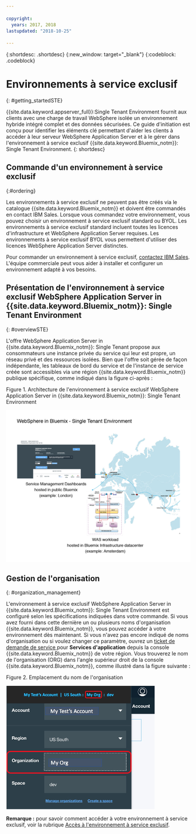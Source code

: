 ```yaml
---

copyright:
  years: 2017, 2018
lastupdated: "2018-10-25"

---
```


{:shortdesc: .shortdesc}
{:new_window: target="_blank"}
{:codeblock: .codeblock}

# Environnements à service exclusif
{: #getting_startedSTE}

{{site.data.keyword.appserver_full}}:Single Tenant Environment fournit aux clients avec une charge de travail WebSphere isolée un environnement hybride intégré complet et des données sécurisées. Ce guide d'initiation est conçu pour identifier les éléments clé permettant d'aider les clients à accéder à leur serveur WebSphere Application Server et à le gérer dans l'environnement à service exclusif {{site.data.keyword.Bluemix_notm}}: Single Tenant Environment.
{: shortdesc}

## Commande d'un environnement à service exclusif
{:#ordering}

Les environnements à service exclusif ne peuvent pas être créés via le catalogue {{site.data.keyword.Bluemix_notm}} et doivent être commandés en contact IBM Sales. Lorsque vous commandez votre environnement, vous pouvez choisir un environnement à service exclusif standard ou BYOL. Les environnements à service exclusif standard incluent toutes les licences d'infrastructure et WebSphere Application Server requises. Les environnements à service exclusif BYOL vous permettent d'utiliser des licences WebSphere Application Server distinctes.

Pour commander un environnement à service exclusif, [contactez IBM Sales](reportingIssues.html#contacting-sales). L'équipe commerciale peut vous aider à installer et configurer un environnement adapté à vos besoins. 

## Présentation de l'environnement à service exclusif WebSphere Application Server in {{site.data.keyword.Bluemix_notm}}: Single Tenant Environment
{: #overviewSTE}

L'offre WebSphere Application Server in {{site.data.keyword.Bluemix_notm}}: Single Tenant propose aux consommateurs une instance privée du service qui leur est propre, un réseau privé et des ressources isolées. Bien que l'offre soit gérée de façon indépendante, les tableaux de bord du service et de l'instance de service créée sont accessibles via une région {{site.data.keyword.Bluemix_notm}} publique spécifique, comme indiqué dans la figure ci-après :

Figure 1. Architecture de l'environnement à service exclusif WebSphere Application Server in {{site.data.keyword.Bluemix_notm}}: Single Tenant Environment

![Figure 1. Architecture d'un environnement à service exclusif](images/WASaaS.png)


## Gestion de l'organisation
{: #organization_management}

L'environnement à service exclusif WebSphere Application Server in {{site.data.keyword.Bluemix_notm}}: Single Tenant Environment est configuré selon les spécifications indiquées dans votre commande. Si vous avez fourni dans cette dernière un ou plusieurs noms d'organisation {{site.data.keyword.Bluemix_notm}}, vous pouvez accéder à votre environnement dès maintenant. Si vous n'avez pas encore indiqué de noms d'organisation ou si voulez changer ce paramètre, ouvrez un [ticket de demande de service ](reportingIssues.html#reporting_issues) pour **Services d'application** depuis la console {{site.data.keyword.Bluemix_notm}} de votre région. Vous trouverez le nom de l'organisation (ORG) dans l'angle supérieur droit de la console {{site.data.keyword.Bluemix_notm}}, comme illustré dans la figure suivante :

Figure 2. Emplacement du nom de l'organisation

![Figure 2. Emplacement du nom de l'organisation](images/myORG.png)


**Remarque :** pour savoir comment accéder à votre environnement à service exclusif, voir la rubrique [Accès à l'environnement à service exclusif](singleTenantAccess.html#singleTenantEnvironment).
